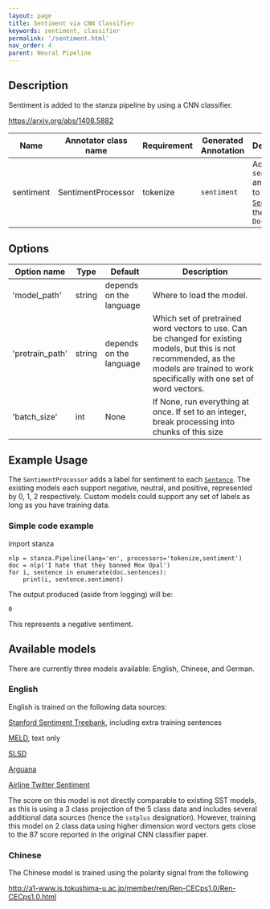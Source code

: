 ```yaml
---
layout: page
title: Sentiment via CNN Classifier
keywords: sentiment, classifier
permalink: '/sentiment.html'
nav_order: 4
parent: Neural Pipeline
---
```


## Description

Sentiment is added to the stanza pipeline by using a CNN classifier.

https://arxiv.org/abs/1408.5882

| Name | Annotator class name | Requirement | Generated Annotation | Description |
| --- | --- | --- | --- | --- |
| sentiment | SentimentProcessor | tokenize | `sentiment` | Adds the `sentiment` annotation to each [`Sentence`](data_objects.md#sentence) in the `Document` |

## Options

| Option name | Type | Default | Description |
| --- | --- | --- | --- |
| 'model_path' | string | depends on the language | Where to load the model. |
| 'pretrain_path' | string | depends on the language | Which set of pretrained word vectors to use. Can be changed for existing models, but this is not recommended, as the models are trained to work specifically with one set of word vectors. |
| 'batch_size' | int | None | If None, run everything at once.  If set to an integer, break processing into chunks of this size |

## Example Usage

The `SentimentProcessor` adds a label for sentiment to each
[`Sentence`](data_objects.md#sentence).  The existing models each
support negative, neutral, and positive, represented by 0, 1, 2
respectively.  Custom models could support any set of labels as long
as you have training data.

### Simple code example

import stanza

```
nlp = stanza.Pipeline(lang='en', processors='tokenize,sentiment')
doc = nlp('I hate that they banned Mox Opal')
for i, sentence in enumerate(doc.sentences):
    print(i, sentence.sentiment)
```

The output produced (aside from logging) will be:

```
0
```

This represents a negative sentiment.

## Available models

There are currently three models available: English, Chinese, and German.

### English

English is trained on the following data sources:

[Stanford Sentiment Treebank](https://github.com/stanfordnlp/sentiment-treebank), including extra training sentences

[MELD](https://github.com/declare-lab/MELD/tree/master/data/MELD), text only

[SLSD](addlinkhere)

[Arguana](addlinkhere)

[Airline Twitter Sentiment](addlinkhere)

The score on this model is not directly comparable to existing SST
models, as this is using a 3 class projection of the 5 class data and
includes several additional data sources (hence the `sstplus`
designation).  However, training this model on 2 class data using
higher dimension word vectors gets close to the 87 score reported in
the original CNN classifier paper.

### Chinese

The Chinese model is trained using the polarity signal from the following 

http://a1-www.is.tokushima-u.ac.jp/member/ren/Ren-CECps1.0/Ren-CECps1.0.html